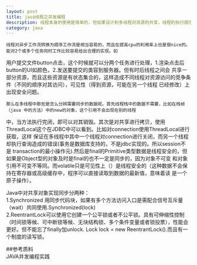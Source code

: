 ```yaml
---
layout: post
title: java线程之并发编程
description: 线程本身的使用是简单的，但如果设计到多线程对资源的共享，线程的执行顺序（公平性），那么线程的安全就可能出现漏洞。
category: java
---
```

	线程对异步工作流转换为顺序工作流是相当容易的，而且在提高cpu的利用率上也是很nice的。能对2个或多个任务同时工作比较容易给出合理的实现。如
用户提交文件button点击，这个时候就可以分两个任务进行处理，1.渲染点击后button的UI如颜色，2.发送要提交的类容到服务器。但有时后线程之间会
共享一部分资源，而且这些资源是有状态集合的，这样造成不同线程对资源访问的竞争条件（不同的顺序对其访问），可见性（得到资源，可能在另一个线程
已经修改）上出现安全问题。  
	
	那么在多线程中那些是怎么分辨需要同步的数据呢。首先线程栈中的数据不需要，比如在栈帧（java 中的方法）中的new的对象，这个引用不会出现在别的线程
中，当方法执行完闭，即可以对其销毁。其次是对共享进行拷贝，使用ThreadLocal这个在JDBC中可以看到。比如对connection使用ThreadLocal进行获取，这样
保证在多线程中其中一个线程对connection进行关闭，而另一个线程却执行查询造成的错误(事务是数据库支持的，不是jdbc实现的。所以session不是
transaction的最小操作元).然后是final的Primitive类型数据是线程安全的，但如果是Object型的对象及时是final的也不一定是同步的，因为对象不可变
和对象引用不可变不等同。而volatile只是可见性上（）是线程安全的（这种数据不会保持在寄存器或高级缓存中，程序可以直接读取到数据的最新值，意味着读
是一个原子操作）。  

Java中对共享对象实现同步分两种：  
1.Synchronized 用同步代码块，如果有多个方法访问入口是需配合信号互斥量（wait）共同使用.Synchronized(lock)  
2.ReentrantLock可以使用它创建一个公平锁或者不公平锁。具有可伸缩性控制（时间锁等候、可中断锁等候、无块结构锁、多个条件变量或者锁投票），性能会更好。但不能忘了finally加unlock. Lock lock = new ReentrantLock().而且有一个制度的读写锁。

##参考质料  
JAVA并发编程实践  




